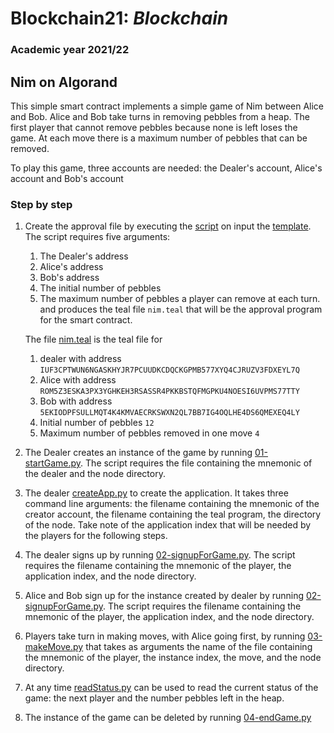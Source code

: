 # Blockchain21: *Blockchain* #
### Academic year 2021/22 ###

## Nim on Algorand ##

This simple smart contract implements a simple game of Nim between Alice and Bob.
Alice and Bob take turns in removing pebbles from a heap. 
The first player that cannot remove pebbles because none is left loses the game.
At each move there is a maximum number of pebbles that can be removed.

To play this game, three accounts are needed:
the Dealer's account, Alice's account and Bob's account

### Step by step  ###

1. Create the approval file by executing the [script](./createNim.sh) on input the [template](nim.tmpl).
    The script requires five arguments:
    1. The Dealer's address
    2. Alice's address
    3. Bob's address
    4. The initial number of pebbles
    5. The maximum number of pebbles a player can remove at each turn.
and produces the teal file ```nim.teal``` that will be the approval program for the smart contract.

    The file [nim.teal](nim.teal) is the teal file for 
    
    1.  dealer with address
        ```IUF3CPTWUN6NGASKHYJR7PCUUDKCDQCKGPMB577XYQ4CJRUZV3FDXEYL7Q```
    2. Alice with address
        ```ROM5Z3ESKA3PX3YGHKEH3RSASSR4PKKBSTQFMGPKU4NOESI6UVPMS77TTY```
    3. Bob with address
        ```5EKIODPFSULLMQT4K4KMVAECRKSWXN2QL7BB7IG4OQLHE4DS6QMEXEQ4LY```
    4. Initial number of pebbles ```12```
    5. Maximum number of pebbles removed in one move ```4```

2. The Dealer creates an instance of the game by running [01-startGame.py](01-startGame.py).
    The script requires the file containing the mnemonic of the dealer and the node directory.

3. The dealer [createApp.py](createApp.py) to create the application.
    It takes three command line arguments: the filename containing the mnemonic of the creator account,
        the filename containing the teal program, the directory of the node.
    Take note of the application index that will be needed by the players for the following steps.

4. The dealer signs up by running 
    [02-signupForGame.py](02-signupForGame.py). The script requires
    the filename containing the mnemonic of the player, the application index, and the node directory.

5. Alice and Bob sign up for the instance created by dealer by running
    [02-signupForGame.py](02-signupForGame.py). The script requires
    the filename containing the mnemonic of the player, the application index, and the node directory.

6. Players take turn in making moves, with Alice going first, by running 
  [03-makeMove.py](03-makeMove.py) that takes as arguments 
    the name of the file containing the mnemonic of the player, the instance index, the move, and
    the node directory.

7. At any time [readStatus.py](readStatus.py) can be used to read the current status of the game:
    the next player and the number pebbles left in the heap.

8. The instance of the game can be deleted by running [04-endGame.py](04-endGame.py)
